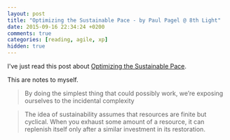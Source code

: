 ```yaml
---
layout: post
title: "Optimizing the Sustainable Pace - by Paul Pagel @ 8th Light"
date: 2015-09-16 22:34:24 +0200
comments: true
categories: [reading, agile, xp]
hidden: true
---
```

I've just read this post about [Optimizing the Sustainable Pace](https://blog.8thlight.com/paul-pagel/2015/09/15/optimize-sustainable-pace.html).

This are notes to myself.

> By doing the simplest thing that could possibly work, we’re exposing ourselves to the incidental complexity

> The idea of sustainability assumes that resources are finite but cyclical. When you exhaust some amount of a resource, it can replenish itself only after a similar investment in its restoration.
